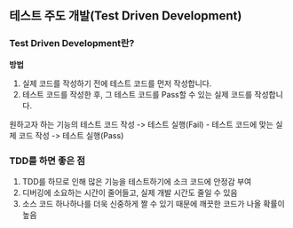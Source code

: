## 테스트 주도 개발(Test Driven Development)

### Test Driven Development란?

**방법**
1. 실제 코드를 작성하기 전에 테스트 코드를 먼저 작성합니다.
2. 테스트 코드를 작성한 후, 그 테스트 코드를 Pass할 수 있는 실제 코드를 작성합니다.

원하고자 하는 기능의 테스트 코드 작성 -> 테스트 실행(Fail) - 테스트 코드에 맞는 실제 코드 작성 -> 테스트 실행(Pass)

### TDD를 하면 좋은 점
1. TDD를 하므로 인해 많은 기능을 테스트하기에 소크 코드에 안정감 부여
2. 디버깅에 소요하는 시간이 줄어들고, 실제 개발 시간도 줄일 수 있음
3. 소스 코드 하나하나를 더욱 신중하게 짤 수 있기 때문에 깨끗한 코드가 나올 확률이 높음
